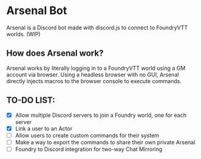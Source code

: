 # Arsenal Bot

Arsenal is a Discord bot made with discord.js to connect to FoundryVTT worlds. (WIP)

## How does Arsenal work?

Arsenal works by literally logging in to a FoundryVTT world using a GM account via browser. Using a headless browser with no GUI, Arsenal directly injects macros to the browser console to execute commands.

## TO-DO LIST:

- [x] Allow multiple Discord servers to join a Foundry world, one for each server
- [x] Link a user to an Actor 
- [ ] Allow users to create custom commands for their system
- [ ] Make a way to export the commands to share their own private Arsenal
- [ ] Foundry to Discord integration for two-way Chat Mirroring
